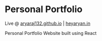 # Personal Portfolio
Live @ [aryaraj132.github.io](https://aryaraj132.github.io) | [heyaryan.in](https://heyaryan.in)


Personal Portfolio Website built using React
